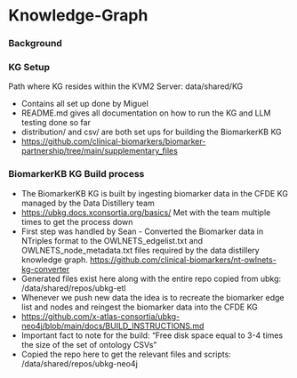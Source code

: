 # Knowledge-Graph

### Background

### KG Setup
Path where KG resides within the KVM2 Server: data/shared/KG
- Contains all set up done by Miguel
- README.md gives all documentation on how to run the KG and LLM testing done so far
- distribution/ and csv/ are both set ups for building the BiomarkerKB KG
- https://github.com/clinical-biomarkers/biomarker-partnership/tree/main/supplementary_files 


### BiomarkerKB KG Build process
- The BiomarkerKB KG is built by ingesting biomarker data in the CFDE KG managed by the Data Distillery team
- https://ubkg.docs.xconsortia.org/basics/ 
Met with the team multiple times to get the process down
- First step was handled by Sean - Converted the Biomarker data in NTriples format to the OWLNETS_edgelist.txt and OWLNETS_node_metadata.txt files required by the data distillery knowledge graph.
https://github.com/clinical-biomarkers/nt-owlnets-kg-converter 
- Generated files exist here along with the entire repo copied from ubkg: /data/shared/repos/ubkg-etl
- Whenever we push new data the idea is to recreate the biomarker edge list and nodes and reingest the biomarker data into the CFDE KG
- https://github.com/x-atlas-consortia/ubkg-neo4j/blob/main/docs/BUILD_INSTRUCTIONS.md
- Important fact to note for the build: “Free disk space equal to 3-4 times the size of the set of ontology CSVs”
- Copied the repo here to get the relevant files and scripts: /data/shared/repos/ubkg-neo4j
